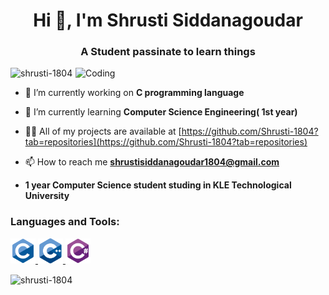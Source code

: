 <h1 align="center">Hi 👋, I'm Shrusti Siddanagoudar</h1>
<h3 align="center">A Student passinate to learn things</h3>
<img align="right" alt="Coding" width="400" src="https://www.zica.org/images/icon-student.jpg">

<p align="left"> <img src="https://komarev.com/ghpvc/?username=shrusti-1804&label=Profile%20views&color=0e75b6&style=flat" alt="shrusti-1804" /> </p>

- 🔭 I’m currently working on **C programming language**

- 🌱 I’m currently learning **Computer Science Engineering( 1st year)**

- 👨‍💻 All of my projects are available at [https://github.com/Shrusti-1804?tab=repositories](https://github.com/Shrusti-1804?tab=repositories)

- 📫 How to reach me **shrustisiddanagoudar1804@gmail.com**

- **1 year Computer Science student studing in KLE Technological University**

<h3 align="left">Languages and Tools:</h3>
<p align="left"> <a href="https://www.cprogramming.com/" target="_blank" rel="noreferrer"> <img src="https://raw.githubusercontent.com/devicons/devicon/master/icons/c/c-original.svg" alt="c" width="40" height="40"/> </a> <a href="https://www.w3schools.com/cpp/" target="_blank" rel="noreferrer"> 
<img src="https://raw.githubusercontent.com/devicons/devicon/master/icons/cplusplus/cplusplus-original.svg" alt="cplusplus" width="40" height="40"/> </a> <a href="https://www.w3schools.com/cs/" target="_blank" rel="noreferrer">
<img src="https://raw.githubusercontent.com/devicons/devicon/master/icons/csharp/csharp-original.svg" alt="csharp" width="40" height="40"/> </a> </p>

<p><img align="center" src="https://github-readme-streak-stats.herokuapp.com/?user=shrusti-1804&" alt="shrusti-1804" /></p>


